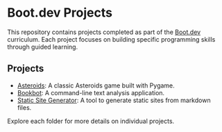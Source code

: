 # Boot.dev Projects

This repository contains projects completed as part of the [Boot.dev](https://boot.dev) curriculum. Each project focuses on building specific programming skills through guided learning.

## Projects
- [Asteroids](asteroids/): A classic Asteroids game built with Pygame.
- [Bookbot](bookbot/): A command-line text analysis application.
- [Static Site Generator](static-site-generator/): A tool to generate static sites from markdown files.

Explore each folder for more details on individual projects.
